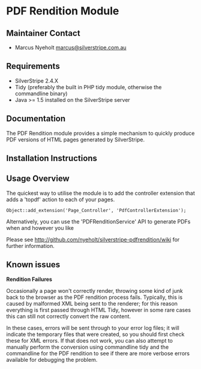 # PDF Rendition Module

## Maintainer Contact

* Marcus Nyeholt <marcus@silverstripe.com.au>

## Requirements

* SilverStripe 2.4.X
* Tidy (preferably the built in PHP tidy module, otherwise the commandline
binary)
* Java >= 1.5 installed on the SilverStripe server

## Documentation

The PDF Rendition module provides a simple mechanism to quickly produce PDF 
versions of HTML pages generated by SilverStripe. 



## Installation Instructions

<Step by step instructions>

## Usage Overview

The quickest way to utilise the module is to add the controller extension that
adds a 'topdf' action to each of your pages.

	Object::add_extension('Page_Controller', 'PdfControllerExtension');

Alternatively, you can use the 'PDFRenditionService' API to generate PDFs when
and however you like

Please see http://github.com/nyeholt/silverstripe-pdfrendition/wiki for
further information.

## Known issues

**Rendition Failures**

Occasionally a page won't correctly render, throwing some kind of junk
back to the browser as the PDF rendition process fails. Typically,
this is caused by malformed XML being sent to the renderer; for this reason
everything is first passed through HTML Tidy, however in some rare cases
this can still not correctly convert the raw content.

In these cases, errors will be sent through to your error log files; it
will indicate the temporary files that were created, so you should first
check these for XML errors. If that does not work, you can also
attempt to manually perform the conversion using commandline tidy
and the commandline for the PDF rendition to see if there are more
verbose errors available for debugging the problem. 